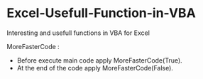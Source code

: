 # Excel-Usefull-Function-in-VBA

Interesting and usefull functions in VBA for Excel

MoreFasterCode :
 - Before execute main code apply MoreFasterCode(True).
 - At the end of the code apply MoreFasterCode(False).
